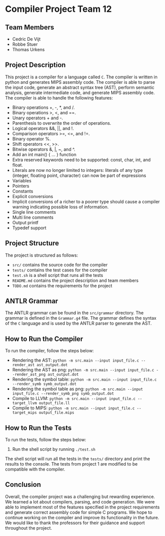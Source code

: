# Compiler Project Team 12

## Team Members

- Cedric De Vijt
- Robbe Stuer
- Thomas Urkens

## Project Description

This project is a compiler for a language called `C`. The compiler is written in python and generates MIPS assembly
code. The compiler is able to parse the input code, generate an abstract syntax tree (AST), perform semantic analysis,
generate intermediate code, and generate MIPS assembly code. The compiler is able to handle the following features:

- Binary operations +, -, *, and /.
- Binary operations >, <, and ==.
- Unary operators + and -.
- Parenthesis to overwrite the order of operations.
- Logical operators &&, ||, and !.
- Comparison operators >=, <=, and !=.
- Binary operator %.
- Shift operators <<, >>.
- Bitwise operators &, |, ~, and ^.
- Add an int main() { ... } function
- Extra reserved keywords need to be supported: const, char, int, and float.
- Literals are now no longer limited to integers: literals of any type (integer, floating point, character) can now be
  part of expressions
- Variables
- Pointers
- Constants
- Explicit conversions
- Implicit conversions of a richer to a poorer type should cause a compiler warning indicating possible loss of
  information.
- Single line comments
- Multi line comments
- Output printf
- Typedef support

## Project Structure

The project is structured as follows:

- `src/` contains the source code for the compiler
- `tests/` contains the test cases for the compiler
- `test.sh` is a shell script that runs all the tests
- `README.md` contains the project description and team members
- `TODO.md` contains the requirements for the project

## ANTLR Grammar

The ANTLR grammar can be found in the `src/grammar` directory. The grammar is defined in the `Grammar.g4` file. The
grammar defines the syntax of the `C` language and is used by the ANTLR parser to generate the AST.

## How to Run the Compiler

To run the compiler, follow the steps below:

- Rendering the AST:
  `python -m src.main --input input_file.c --render_ast ast_output.dot`
- Rendering the AST as png:
  `python -m src.main --input input_file.c --render_ast_png ast_output.dot`
- Rendering the symbol table:
  `python -m src.main --input input_file.c --render_symb symb_output.dot`
- Rendering the symbol table as png:
  `python -m src.main --input input_file.c --render_symb_png symb_output.dot`
- Compile to LLVM:
  `python -m src.main --input input_file.c --target_llvm output_file.ll`
- Compile to MIPS:
  `python -m src.main --input input_file.c --target_mips output_file.mips`

## How to Run the Tests

To run the tests, follow the steps below:

1. Run the shell script by running `./test.sh`

The shell script will run all the tests in the `tests/` directory and print the results to the console. The tests from
project 1 are modified to be compatible with the compiler.

## Conclusion

Overall, the compiler project was a challenging but rewarding experience. We learned a lot about compilers, parsing, and
code generation. We were able to implement most of the features specified in the project requirements and generate
correct assembly code for simple C programs. We hope to continue working on the compiler and improve its functionality
in the future. We would like to thank the professors for their guidance and support throughout the project.